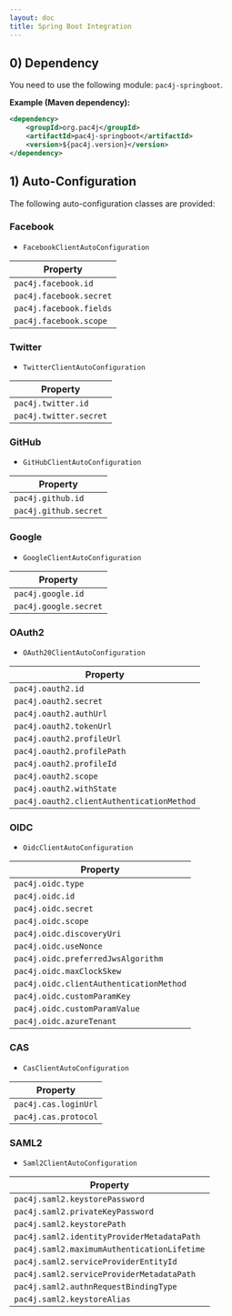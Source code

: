 ```yaml
---
layout: doc
title: Spring Boot Integration
---
```


## 0) Dependency

You need to use the following module: `pac4j-springboot`.

**Example (Maven dependency):**

```xml
<dependency>
    <groupId>org.pac4j</groupId>
    <artifactId>pac4j-springboot</artifactId>
    <version>${pac4j.version}</version>
</dependency>
```

## 1) Auto-Configuration

The following auto-configuration classes are provided:

### Facebook

- `FacebookClientAutoConfiguration`

| Property                                              |
|-------------------------------------------------------|
| `pac4j.facebook.id`                                   |
| `pac4j.facebook.secret`                               |
| `pac4j.facebook.fields`                               |
| `pac4j.facebook.scope`                                |

### Twitter

- `TwitterClientAutoConfiguration`

| Property                                             |
|------------------------------------------------------|
| `pac4j.twitter.id`                                   |
| `pac4j.twitter.secret`                               |

### GitHub

- `GitHubClientAutoConfiguration`

| Property                                             |
|------------------------------------------------------|
| `pac4j.github.id`                                   |
| `pac4j.github.secret`                               |

### Google

- `GoogleClientAutoConfiguration`

| Property                                             |
|------------------------------------------------------|
| `pac4j.google.id`                                   |
| `pac4j.google.secret`                               |

### OAuth2

- `OAuth20ClientAutoConfiguration`

| Property                                             |
|------------------------------------------------------|
| `pac4j.oauth2.id`                                   |
| `pac4j.oauth2.secret`                               |
| `pac4j.oauth2.authUrl`                               |
| `pac4j.oauth2.tokenUrl`                               |
| `pac4j.oauth2.profileUrl`                             |
| `pac4j.oauth2.profilePath`                            |
| `pac4j.oauth2.profileId`                               |
| `pac4j.oauth2.scope`                                   |
| `pac4j.oauth2.withState`                               |
| `pac4j.oauth2.clientAuthenticationMethod`              |

### OIDC

- `OidcClientAutoConfiguration`

| Property                                              |
|-------------------------------------------------------|
| `pac4j.oidc.type`                                     |
| `pac4j.oidc.id`                                       |
| `pac4j.oidc.secret`                                   |
| `pac4j.oidc.scope`                                    |
| `pac4j.oidc.discoveryUri`                             |
| `pac4j.oidc.useNonce`                                 |
| `pac4j.oidc.preferredJwsAlgorithm`                    |
| `pac4j.oidc.maxClockSkew`                             |
| `pac4j.oidc.clientAuthenticationMethod`               |
| `pac4j.oidc.customParamKey`                           |
| `pac4j.oidc.customParamValue`                         |
| `pac4j.oidc.azureTenant`                              |
    
### CAS

- `CasClientAutoConfiguration`

| Property                                           |
|----------------------------------------------------|
| `pac4j.cas.loginUrl`                               |
| `pac4j.cas.protocol`                               |

### SAML2

- `Saml2ClientAutoConfiguration`

| Property                                           |
|----------------------------------------------------|
| `pac4j.saml2.keystorePassword`                     |
| `pac4j.saml2.privateKeyPassword`                   |
| `pac4j.saml2.keystorePath`                         |
| `pac4j.saml2.identityProviderMetadataPath`         |
| `pac4j.saml2.maximumAuthenticationLifetime`        |
| `pac4j.saml2.serviceProviderEntityId`              |
| `pac4j.saml2.serviceProviderMetadataPath`          |
| `pac4j.saml2.authnRequestBindingType`              |
| `pac4j.saml2.keystoreAlias`                        |

